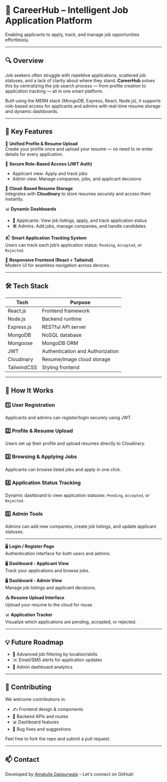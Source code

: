 # 💼 CareerHub – Intelligent Job Application Platform  
Enabling applicants to apply, track, and manage job opportunities effortlessly.

---

## 🔍 Overview  
Job seekers often struggle with repetitive applications, scattered job statuses, and a lack of clarity about where they stand. **CareerHub** solves this by centralizing the job search process — from profile creation to application tracking — all in one smart platform.

Built using the MERN stack (MongoDB, Express, React, Node.js), it supports role-based access for applicants and admins with real-time resume storage and dynamic dashboards.

---

## 🎯 Key Features

📝 **Unified Profile & Resume Upload**  
Create your profile once and upload your resume — no need to re-enter details for every application.

🔐 **Secure Role-Based Access (JWT Auth)**  
- Applicant view: Apply and track jobs  
- Admin view: Manage companies, jobs, and applicant decisions  

📂 **Cloud-Based Resume Storage**  
Integrates with **Cloudinary** to store resumes securely and access them instantly.

📊 **Dynamic Dashboards**  
- 📍 Applicants: View job listings, apply, and track application status  
- 🛠️ Admins: Add jobs, manage companies, and handle candidates  

📬 **Smart Application Tracking System**  
Users can track each job’s application status: `Pending`, `Accepted`, or `Rejected`.

📱 **Responsive Frontend (React + Tailwind)**  
Modern UI for seamless navigation across devices.

---

## 🛠️ Tech Stack

| Tech        | Purpose                           |
|-------------|-----------------------------------|
| React.js    | Frontend framework                |
| Node.js     | Backend runtime                   |
| Express.js  | RESTful API server                |
| MongoDB     | NoSQL database                    |
| Mongoose    | MongoDB ORM                       |
| JWT         | Authentication and Authorization |
| Cloudinary  | Resume/image cloud storage        |
| TailwindCSS | Styling frontend                  |

---

## 🚀 How It Works

### 1️⃣ User Registration  
Applicants and admins can register/login securely using JWT.

### 2️⃣ Profile & Resume Upload  
Users set up their profile and upload resumes directly to Cloudinary.

### 3️⃣ Browsing & Applying Jobs  
Applicants can browse listed jobs and apply in one click.

### 4️⃣ Application Status Tracking  
Dynamic dashboard to view application statuses: `Pending`, `Accepted`, or `Rejected`.

### 5️⃣ Admin Tools  
Admins can add new companies, create job listings, and update applicant statuses.

---



🖥️ **Login / Register Page**  
Authentication interface for both users and admins.

🖥️ **Dashboard - Applicant View**  
Track your applications and browse jobs.

🖥️ **Dashboard - Admin View**  
Manage job listings and applicant decisions.

📤 **Resume Upload Interface**  
Upload your resume to the cloud for reuse.

📊 **Application Tracker**  
Visualize which applications are pending, accepted, or rejected.

---

## 💡 Future Roadmap

- 🔎 Advanced job filtering by location/skills  
- ✉️ Email/SMS alerts for application updates  
- 📂 Admin dashboard analytics  


---


## 🤝 Contributing  
We welcome contributions in:

- ✍️ Frontend design & components  
- 🧪 Backend APIs and routes  
- 📊 Dashboard features  
- 🐞 Bug fixes and suggestions  

Feel free to fork the repo and submit a pull request.

---

## 📫 Contact  
Developed by [Amatulla Gajipurwala](https://github.com/Amatullagajipurwala) – Let's connect on GitHub!
